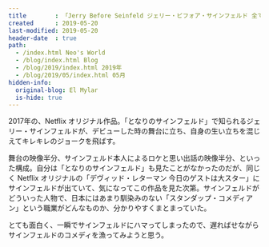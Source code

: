 ```yaml
---
title        : 「Jerry Before Seinfeld ジェリー・ビフォア・サインフェルド 全てはここから始まった」を観た
created      : 2019-05-20
last-modified: 2019-05-20
header-date  : true
path:
  - /index.html Neo's World
  - /blog/index.html Blog
  - /blog/2019/index.html 2019年
  - /blog/2019/05/index.html 05月
hidden-info:
  original-blog: El Mylar
  is-hide: true
---
```


2017年の、Netflix オリジナル作品。「となりのサインフェルド」で知られるジェリー・サインフェルドが、デビューした時の舞台に立ち、自身の生い立ちを混じえてキレキレのジョークを飛ばす。

舞台の映像半分、サインフェルド本人によるロケと思い出話の映像半分、といった構成。自分は「となりのサインフェルド」も見たことがなかったのだが、同じく Netflix オリジナルの「デヴィッド・レターマン 今日のゲストは大スター」にサインフェルドが出ていて、気になってこの作品を見た次第。サインフェルドがどういった人物で、日本にはあまり馴染みのない「スタンダップ・コメディアン」という職業がどんなものか、分かりやすくまとまっていた。

とても面白く、一瞬でサインフェルドにハマってしまったので、遅ればせながらサインフェルドのコメディを漁ってみようと思う。
